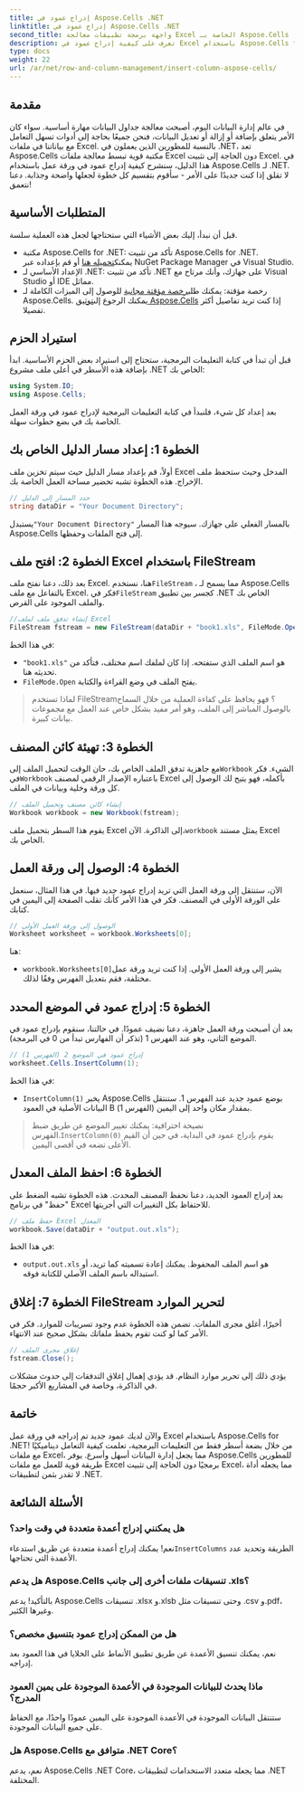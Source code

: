 ```yaml
---
title: إدراج عمود في Aspose.Cells .NET
linktitle: إدراج عمود في Aspose.Cells .NET
second_title: واجهة برمجة تطبيقات معالجة Excel الخاصة بـ Aspose.Cells .NET
description: تعرف على كيفية إدراج عمود في Excel باستخدام Aspose.Cells for .NET. اتبع دليلنا البسيط خطوة بخطوة لإضافة عمود جديد بسلاسة. مثالي لمطوري .NET.
type: docs
weight: 22
url: /ar/net/row-and-column-management/insert-column-aspose-cells/
---
```

## مقدمة
في عالم إدارة البيانات اليوم، أصبحت معالجة جداول البيانات مهارة أساسية. سواء كان الأمر يتعلق بإضافة أو إزالة أو تعديل البيانات، فنحن جميعًا بحاجة إلى أدوات تسهل التعامل مع بياناتنا في ملفات Excel. بالنسبة للمطورين الذين يعملون في .NET، تعد Aspose.Cells مكتبة قوية تبسط معالجة ملفات Excel دون الحاجة إلى تثبيت Excel. في هذا الدليل، سنشرح كيفية إدراج عمود في ورقة عمل باستخدام Aspose.Cells لـ .NET. لا تقلق إذا كنت جديدًا على الأمر - سأقوم بتقسيم كل خطوة لجعلها واضحة وجذابة. دعنا نتعمق!
## المتطلبات الأساسية
قبل أن نبدأ، إليك بعض الأشياء التي ستحتاجها لجعل هذه العملية سلسة.
-  مكتبة Aspose.Cells for .NET: تأكد من تثبيت Aspose.Cells for .NET. يمكنك[تحميله هنا](https://releases.aspose.com/cells/net/) أو قم بإعداده عبر NuGet Package Manager في Visual Studio.
- الإعداد الأساسي لـ .NET: تأكد من تثبيت .NET على جهازك، وأنك مرتاح مع Visual Studio أو IDE مماثل.
- رخصة مؤقتة: يمكنك طلب[رخصة مؤقتة مجانية](https://purchase.aspose.com/temporary-license/) للوصول إلى الميزات الكاملة لـ Aspose.Cells.
 يمكنك الرجوع إلى[توثيق Aspose.Cells](https://reference.aspose.com/cells/net/) إذا كنت تريد تفاصيل أكثر تفصيلا.
## استيراد الحزم
قبل أن تبدأ في كتابة التعليمات البرمجية، ستحتاج إلى استيراد بعض الحزم الأساسية. ابدأ بإضافة هذه الأسطر في أعلى ملف مشروع .NET الخاص بك:
```csharp
using System.IO;
using Aspose.Cells;
```
بعد إعداد كل شيء، فلنبدأ في كتابة التعليمات البرمجية لإدراج عمود في ورقة العمل الخاصة بك في بضع خطوات سهلة.
## الخطوة 1: إعداد مسار الدليل الخاص بك
أولاً، قم بإعداد مسار الدليل حيث سيتم تخزين ملف Excel المدخل وحيث ستحفظ ملف الإخراج. هذه الخطوة تشبه تحضير مساحة العمل الخاصة بك.
```csharp
// حدد المسار إلى الدليل
string dataDir = "Your Document Directory";
```
 يستبدل`"Your Document Directory"` بالمسار الفعلي على جهازك. سيوجه هذا المسار Aspose.Cells إلى فتح الملفات وحفظها.
## الخطوة 2: افتح ملف Excel باستخدام FileStream
 بعد ذلك، دعنا نفتح ملف Excel. هنا، نستخدم`FileStream` ، مما يسمح لـ Aspose.Cells بالتفاعل مع ملف Excel. فكر في`FileStream` كجسر بين تطبيق .NET الخاص بك والملف الموجود على القرص.
```csharp
//إنشاء تدفق ملف لملف Excel
FileStream fstream = new FileStream(dataDir + "book1.xls", FileMode.Open);
```
في هذا الخط:
- `"book1.xls"` هو اسم الملف الذي ستفتحه. إذا كان لملفك اسم مختلف، فتأكد من تحديثه هنا.
- `FileMode.Open` يفتح الملف في وضع القراءة والكتابة.
> لماذا تستخدم FileStream؟ فهو يحافظ على كفاءة العملية من خلال السماح بالوصول المباشر إلى الملف، وهو أمر مفيد بشكل خاص عند العمل مع مجموعات بيانات كبيرة.
## الخطوة 3: تهيئة كائن المصنف
 مع جاهزية تدفق الملف الخاص بك، حان الوقت لتحميل الملف إلى`Workbook` الشيء. فكر في`Workbook` باعتباره الإصدار الرقمي لمصنف Excel بأكمله، فهو يتيح لك الوصول إلى كل ورقة وخلية وبيانات في الملف.
```csharp
// إنشاء كائن مصنف وتحميل الملف
Workbook workbook = new Workbook(fstream);
```
 يقوم هذا السطر بتحميل ملف Excel إلى الذاكرة. الآن،`workbook` يمثل مستند Excel الخاص بك.
## الخطوة 4: الوصول إلى ورقة العمل
الآن، ستنتقل إلى ورقة العمل التي تريد إدراج عمود جديد فيها. في هذا المثال، سنعمل على الورقة الأولى في المصنف. فكر في هذا الأمر كأنك تقلب الصفحة إلى اليمين في كتابك.
```csharp
// الوصول إلى ورقة العمل الأولى
Worksheet worksheet = workbook.Worksheets[0];
```
هنا:
- `workbook.Worksheets[0]`يشير إلى ورقة العمل الأولى. إذا كنت تريد ورقة عمل مختلفة، فقم بتعديل الفهرس وفقًا لذلك.
## الخطوة 5: إدراج عمود في الموضع المحدد
بعد أن أصبحت ورقة العمل جاهزة، دعنا نضيف عمودًا. في حالتنا، سنقوم بإدراج عمود في الموضع الثاني، وهو عند الفهرس 1 (تذكر أن الفهارس تبدأ من 0 في البرمجة).
```csharp
// إدراج عمود في الموضع 2 (الفهرس 1)
worksheet.Cells.InsertColumn(1);
```
في هذا الخط:
- `InsertColumn(1)` يخبر Aspose.Cells بوضع عمود جديد عند الفهرس 1. ستنتقل البيانات الأصلية في العمود B (الفهرس 1) بمقدار مكان واحد إلى اليمين.
>  نصيحة احترافية: يمكنك تغيير الموضع عن طريق ضبط الفهرس.`InsertColumn(0)` يقوم بإدراج عمود في البداية، في حين أن القيم الأعلى تضعه في أقصى اليمين.
## الخطوة 6: احفظ الملف المعدل
بعد إدراج العمود الجديد، دعنا نحفظ المصنف المحدث. هذه الخطوة تشبه الضغط على "حفظ" في برنامج Excel للاحتفاظ بكل التغييرات التي أجريتها.
```csharp
// حفظ ملف Excel المعدل
workbook.Save(dataDir + "output.out.xls");
```
في هذا الخط:
- `output.out.xls` هو اسم الملف المحفوظ. يمكنك إعادة تسميته كما تريد، أو استبداله باسم الملف الأصلي للكتابة فوقه.
## الخطوة 7: إغلاق FileStream لتحرير الموارد
أخيرًا، أغلق مجرى الملفات. تضمن هذه الخطوة عدم وجود تسريبات للموارد. فكر في الأمر كما لو كنت تقوم بحفظ ملفاتك بشكل صحيح عند الانتهاء.
```csharp
// إغلاق مجرى الملف
fstream.Close();
```
يؤدي ذلك إلى تحرير موارد النظام. قد يؤدي إهمال إغلاق التدفقات إلى حدوث مشكلات في الذاكرة، وخاصة في المشاريع الأكبر حجمًا.
## خاتمة
والآن لديك عمود جديد تم إدراجه في ورقة عمل Excel باستخدام Aspose.Cells for .NET! من خلال بضعة أسطر فقط من التعليمات البرمجية، تعلمت كيفية التعامل ديناميكيًا مع ملفات Excel، مما يجعل إدارة البيانات أسهل وأسرع. يوفر Aspose.Cells للمطورين طريقة قوية للعمل مع ملفات Excel برمجيًا دون الحاجة إلى تثبيت Excel، مما يجعله أداة لا تقدر بثمن لتطبيقات .NET.
## الأسئلة الشائعة
### هل يمكنني إدراج أعمدة متعددة في وقت واحد؟  
 نعم! يمكنك إدراج أعمدة متعددة عن طريق استدعاء`InsertColumns` الطريقة وتحديد عدد الأعمدة التي تحتاجها.
### هل يدعم Aspose.Cells تنسيقات ملفات أخرى إلى جانب .xls؟  
بالتأكيد! يدعم Aspose.Cells تنسيقات .xlsx و.xlsb وحتى تنسيقات مثل .csv و.pdf، وغيرها الكثير.
### هل من الممكن إدراج عمود بتنسيق مخصص؟  
نعم، يمكنك تنسيق الأعمدة عن طريق تطبيق الأنماط على الخلايا في هذا العمود بعد إدراجه.
### ماذا يحدث للبيانات الموجودة في الأعمدة الموجودة على يمين العمود المدرج؟  
ستنتقل البيانات الموجودة في الأعمدة الموجودة على اليمين عمودًا واحدًا، مع الحفاظ على جميع البيانات الموجودة.
### هل Aspose.Cells متوافق مع .NET Core؟  
نعم، يدعم Aspose.Cells .NET Core، مما يجعله متعدد الاستخدامات لتطبيقات .NET المختلفة.